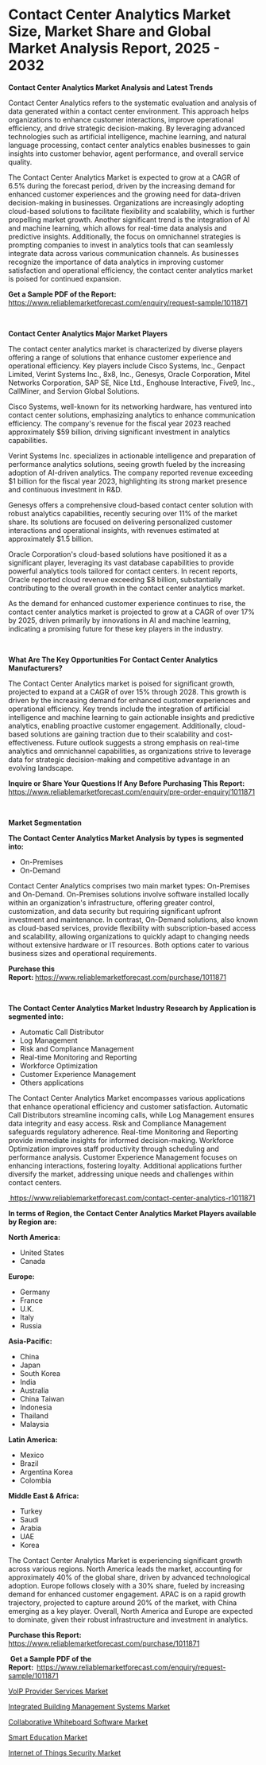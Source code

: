<p><h1>Contact Center Analytics Market Size, Market Share and Global Market Analysis Report, 2025 - 2032</h1></p><p><strong>Contact Center Analytics Market Analysis and Latest Trends</strong></p>
<p><p>Contact Center Analytics refers to the systematic evaluation and analysis of data generated within a contact center environment. This approach helps organizations to enhance customer interactions, improve operational efficiency, and drive strategic decision-making. By leveraging advanced technologies such as artificial intelligence, machine learning, and natural language processing, contact center analytics enables businesses to gain insights into customer behavior, agent performance, and overall service quality.</p><p>The Contact Center Analytics Market is expected to grow at a CAGR of 6.5% during the forecast period, driven by the increasing demand for enhanced customer experiences and the growing need for data-driven decision-making in businesses. Organizations are increasingly adopting cloud-based solutions to facilitate flexibility and scalability, which is further propelling market growth. Another significant trend is the integration of AI and machine learning, which allows for real-time data analysis and predictive insights. Additionally, the focus on omnichannel strategies is prompting companies to invest in analytics tools that can seamlessly integrate data across various communication channels. As businesses recognize the importance of data analytics in improving customer satisfaction and operational efficiency, the contact center analytics market is poised for continued expansion.</p></p>
<p><strong>Get a Sample PDF of the Report:&nbsp;</strong> <a href="https://www.reliablemarketforecast.com/enquiry/request-sample/1011871?utm_campaign=1897&utm_medium=2&utm_source=Github&utm_content=ia&utm_term=06032025&utm_id=contact-center-analytics">https://www.reliablemarketforecast.com/enquiry/request-sample/1011871</a></p>
<p>&nbsp;</p>
<p><strong>Contact Center Analytics Major Market Players</strong></p>
<p><p>The contact center analytics market is characterized by diverse players offering a range of solutions that enhance customer experience and operational efficiency. Key players include Cisco Systems, Inc., Genpact Limited, Verint Systems Inc., 8x8, Inc., Genesys, Oracle Corporation, Mitel Networks Corporation, SAP SE, Nice Ltd., Enghouse Interactive, Five9, Inc., CallMiner, and Servion Global Solutions.</p><p>Cisco Systems, well-known for its networking hardware, has ventured into contact center solutions, emphasizing analytics to enhance communication efficiency. The company's revenue for the fiscal year 2023 reached approximately $59 billion, driving significant investment in analytics capabilities.</p><p>Verint Systems Inc. specializes in actionable intelligence and preparation of performance analytics solutions, seeing growth fueled by the increasing adoption of AI-driven analytics. The company reported revenue exceeding $1 billion for the fiscal year 2023, highlighting its strong market presence and continuous investment in R&D.</p><p>Genesys offers a comprehensive cloud-based contact center solution with robust analytics capabilities, recently securing over 11% of the market share. Its solutions are focused on delivering personalized customer interactions and operational insights, with revenues estimated at approximately $1.5 billion.</p><p>Oracle Corporation's cloud-based solutions have positioned it as a significant player, leveraging its vast database capabilities to provide powerful analytics tools tailored for contact centers. In recent reports, Oracle reported cloud revenue exceeding $8 billion, substantially contributing to the overall growth in the contact center analytics market.</p><p>As the demand for enhanced customer experience continues to rise, the contact center analytics market is projected to grow at a CAGR of over 17% by 2025, driven primarily by innovations in AI and machine learning, indicating a promising future for these key players in the industry.</p></p>
<p>&nbsp;</p>
<p><strong>What Are The Key Opportunities For Contact Center Analytics Manufacturers?</strong></p>
<p><p>The Contact Center Analytics market is poised for significant growth, projected to expand at a CAGR of over 15% through 2028. This growth is driven by the increasing demand for enhanced customer experiences and operational efficiency. Key trends include the integration of artificial intelligence and machine learning to gain actionable insights and predictive analytics, enabling proactive customer engagement. Additionally, cloud-based solutions are gaining traction due to their scalability and cost-effectiveness. Future outlook suggests a strong emphasis on real-time analytics and omnichannel capabilities, as organizations strive to leverage data for strategic decision-making and competitive advantage in an evolving landscape.</p></p>
<p><strong>Inquire or Share Your Questions If Any Before Purchasing This Report:</strong> <a href="https://www.reliablemarketforecast.com/enquiry/pre-order-enquiry/1011871?utm_campaign=1897&utm_medium=2&utm_source=Github&utm_content=ia&utm_term=06032025&utm_id=contact-center-analytics">https://www.reliablemarketforecast.com/enquiry/pre-order-enquiry/1011871</a></p>
<p>&nbsp;</p>
<p><strong>Market Segmentation</strong></p>
<p><strong>The Contact Center Analytics Market Analysis by types is segmented into:</strong></p>
<p><ul><li>On-Premises</li><li>On-Demand</li></ul></p>
<p><p>Contact Center Analytics comprises two main market types: On-Premises and On-Demand. On-Premises solutions involve software installed locally within an organization's infrastructure, offering greater control, customization, and data security but requiring significant upfront investment and maintenance. In contrast, On-Demand solutions, also known as cloud-based services, provide flexibility with subscription-based access and scalability, allowing organizations to quickly adapt to changing needs without extensive hardware or IT resources. Both options cater to various business sizes and operational requirements.</p></p>
<p><strong>Purchase this Report:&nbsp;</strong><a href="https://www.reliablemarketforecast.com/purchase/1011871?utm_campaign=1897&utm_medium=2&utm_source=Github&utm_content=ia&utm_term=06032025&utm_id=contact-center-analytics">https://www.reliablemarketforecast.com/purchase/1011871</a></p>
<p>&nbsp;</p>
<p><strong>The Contact Center Analytics Market Industry Research by Application is segmented into:</strong></p>
<p><ul><li>Automatic Call Distributor</li><li>Log Management</li><li>Risk and Compliance Management</li><li>Real-time Monitoring and Reporting</li><li>Workforce Optimization</li><li>Customer Experience Management</li><li>Others applications</li></ul></p>
<p><p>The Contact Center Analytics Market encompasses various applications that enhance operational efficiency and customer satisfaction. Automatic Call Distributors streamline incoming calls, while Log Management ensures data integrity and easy access. Risk and Compliance Management safeguards regulatory adherence. Real-time Monitoring and Reporting provide immediate insights for informed decision-making. Workforce Optimization improves staff productivity through scheduling and performance analysis. Customer Experience Management focuses on enhancing interactions, fostering loyalty. Additional applications further diversify the market, addressing unique needs and challenges within contact centers.</p></p>
<p><a href="https://www.reliablemarketforecast.com/contact-center-analytics-r1011871?utm_campaign=1897&utm_medium=2&utm_source=Github&utm_content=ia&utm_term=06032025&utm_id=contact-center-analytics">&nbsp;https://www.reliablemarketforecast.com/contact-center-analytics-r1011871</a></p>
<p><strong>In terms of Region, the Contact Center Analytics Market Players available by Region are:</strong></p>
<p>
    <p> <strong> North America: </strong>
        <ul>
            <li>United States</li>
            <li>Canada</li>
        </ul>
        </p> 
    <p> <strong> Europe: </strong>
        <ul>
            <li>Germany</li>
            <li>France</li>
            <li>U.K.</li>
            <li>Italy</li>
            <li>Russia</li>
        </ul>
        </p> 
    <p> <strong> Asia-Pacific: </strong>
        <ul>
            <li>China</li>
            <li>Japan</li>
            <li>South Korea</li>
            <li>India</li>
            <li>Australia</li>
            <li>China Taiwan</li>
            <li>Indonesia</li>
            <li>Thailand</li>
            <li>Malaysia</li>
        </ul>
        </p> 
    <p> <strong> Latin America: </strong>
        <ul>
            <li>Mexico</li>
            <li>Brazil</li>
            <li>Argentina Korea</li>
            <li>Colombia</li>
        </ul>
        </p> 
    <p> <strong> Middle East & Africa: </strong>
        <ul>
            <li>Turkey</li>
            <li>Saudi</li>
            <li>Arabia</li>
            <li>UAE</li>
            <li>Korea</li>
        </ul>
    </p>
    </p>
<p><p>The Contact Center Analytics Market is experiencing significant growth across various regions. North America leads the market, accounting for approximately 40% of the global share, driven by advanced technological adoption. Europe follows closely with a 30% share, fueled by increasing demand for enhanced customer engagement. APAC is on a rapid growth trajectory, projected to capture around 20% of the market, with China emerging as a key player. Overall, North America and Europe are expected to dominate, given their robust infrastructure and investment in analytics.</p></p>
<p><strong>Purchase this Report: </strong><a href="https://www.reliablemarketforecast.com/purchase/1011871?utm_campaign=1897&utm_medium=2&utm_source=Github&utm_content=ia&utm_term=06032025&utm_id=contact-center-analytics">https://www.reliablemarketforecast.com/purchase/1011871</a></p>
<p>&nbsp;<strong>Get a Sample PDF of the Report:&nbsp;&nbsp;</strong><a href="https://www.reliablemarketforecast.com/enquiry/request-sample/1011871?utm_campaign=1897&utm_medium=2&utm_source=Github&utm_content=ia&utm_term=06032025&utm_id=contact-center-analytics">https://www.reliablemarketforecast.com/enquiry/request-sample/1011871</a></p>
<p><strong></strong></p>
<p><p><a href="https://github.com/rndwazeri/Market-Research-Report-List-1/blob/main/voip-provider-services-market.md?utm_campaign=1897&utm_medium=2&utm_source=Github&utm_content=ia&utm_term=06032025&utm_id=contact-center-analytics">VoIP Provider Services Market</a></p><p><a href="https://github.com/dubelsuehsik/Market-Research-Report-List-1/blob/main/integrated-building-management-systems-market.md?utm_campaign=1897&utm_medium=2&utm_source=Github&utm_content=ia&utm_term=06032025&utm_id=contact-center-analytics">Integrated Building Management Systems Market</a></p><p><a href="https://github.com/sivyerloucks/Market-Research-Report-List-1/blob/main/collaborative-whiteboard-software-market.md?utm_campaign=1897&utm_medium=2&utm_source=Github&utm_content=ia&utm_term=06032025&utm_id=contact-center-analytics">Collaborative Whiteboard Software Market</a></p><p><a href="https://github.com/safatabhee/Market-Research-Report-List-1/blob/main/smart-education-market.md?utm_campaign=1897&utm_medium=2&utm_source=Github&utm_content=ia&utm_term=06032025&utm_id=contact-center-analytics">Smart Education Market</a></p><p><a href="https://github.com/resiebustin/Market-Research-Report-List-1/blob/main/internet-of-things-security-market.md?utm_campaign=1897&utm_medium=2&utm_source=Github&utm_content=ia&utm_term=06032025&utm_id=contact-center-analytics">Internet of Things Security Market</a></p></p>